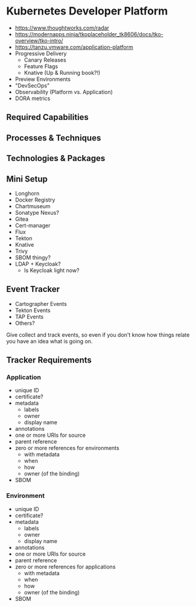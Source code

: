 # Kubernetes Developer Platform

* https://www.thoughtworks.com/radar
* https://modernapps.ninja/tkoplaceholder_tk8606/docs/tko-overview/tko-intro/
* https://tanzu.vmware.com/application-platform
* Progressive Delivery
    * Canary Releases
    * Feature Flags
    * Knative (Up & Running book?!)
* Preview Environments
* "DevSecOps"
* Observability (Platform vs. Application)
* DORA metrics

## Required Capabilities


## Processes & Techniques


## Technologies & Packages

## Mini Setup

* Longhorn
* Docker Registry
* Chartmuseum
* Sonatype Nexus?
* Gitea
* Cert-manager
* Flux
* Tekton
* Knative
* Trivy
* SBOM thingy?
* LDAP + Keycloak?
    * Is Keycloak light now?

## Event Tracker

* Cartographer Events
* Tekton Events
* TAP Events
* Others?

Give collect and track events, so even if you don't know how things relate you have an idea what is going on.

## Tracker Requirements

### Application

* unique ID
* certificate?
* metadata
    * labels
    * owner
    * display name
* annotations
* one or more URIs for source
* parent reference
* zero or more references for environments
    * with metadata
    * when
    * how
    * owner (of the binding)
* SBOM

### Environment

* unique ID
* certificate?
* metadata
    * labels
    * owner
    * display name
* annotations
* one or more URIs for source
* parent reference
* zero or more references for applications
    * with metadata
    * when
    * how
    * owner (of the binding)
* SBOM